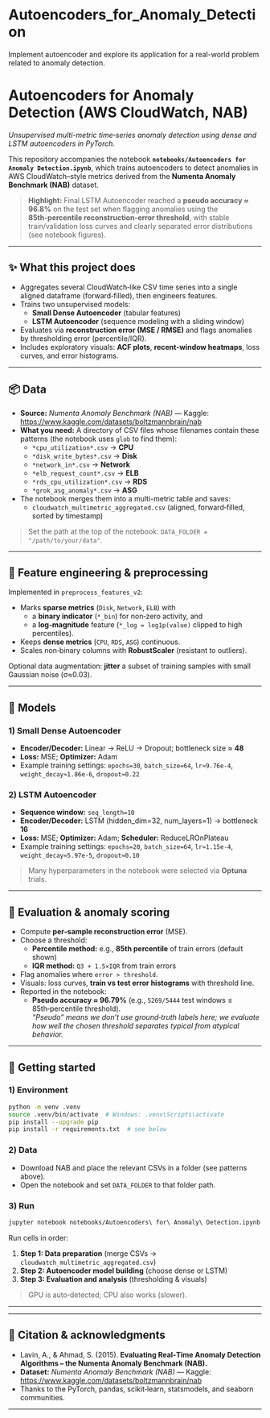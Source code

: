 # Autoencoders_for_Anomaly_Detection
Implement autoencoder and explore its application for a real-world problem related to anomaly detection.
# Autoencoders for Anomaly Detection (AWS CloudWatch, NAB)

_Unsupervised multi-metric time‑series anomaly detection using dense and LSTM autoencoders in PyTorch._

This repository accompanies the notebook **`notebooks/Autoencoders for Anomaly Detection.ipynb`**, which trains autoencoders to detect anomalies in AWS CloudWatch–style metrics derived from the **Numenta Anomaly Benchmark (NAB)** dataset.

> **Highlight:** Final LSTM Autoencoder reached a **pseudo accuracy ≈ 96.8%** on the test set when flagging anomalies using the **85th‑percentile reconstruction‑error threshold**, with stable train/validation loss curves and clearly separated error distributions (see notebook figures).

---

## ✨ What this project does

- Aggregates several CloudWatch‑like CSV time series into a single aligned dataframe (forward‑filled), then engineers features.
- Trains two unsupervised models:
  - **Small Dense Autoencoder** (tabular features)
  - **LSTM Autoencoder** (sequence modeling with a sliding window)
- Evaluates via **reconstruction error (MSE / RMSE)** and flags anomalies by thresholding error (percentile/IQR).
- Includes exploratory visuals: **ACF plots**, **recent-window heatmaps**, loss curves, and error histograms.

---

## 📦 Data

- **Source:** *Numenta Anomaly Benchmark (NAB)* — Kaggle: https://www.kaggle.com/datasets/boltzmannbrain/nab  
- **What you need:** A directory of CSV files whose filenames contain these patterns (the notebook uses `glob` to find them):
  - `*cpu_utilization*.csv` → **CPU**
  - `*disk_write_bytes*.csv` → **Disk**
  - `*network_in*.csv` → **Network**
  - `*elb_request_count*.csv` → **ELB**
  - `*rds_cpu_utilization*.csv` → **RDS**
  - `*grok_asg_anomaly*.csv` → **ASG**
- The notebook merges them into a multi-metric table and saves:
  - `cloudwatch_multimetric_aggregated.csv` (aligned, forward‑filled, sorted by timestamp)

> Set the path at the top of the notebook: `DATA_FOLDER = "/path/to/your/data"`.

---

## 🧪 Feature engineering & preprocessing

Implemented in `preprocess_features_v2`:
- Marks **sparse metrics** (`Disk`, `Network`, `ELB`) with
  - a **binary indicator** (`*_bin`) for non‑zero activity, and
  - a **log‑magnitude** feature (`*_log = log1p(value)` clipped to high percentiles).
- Keeps **dense metrics** (`CPU`, `RDS`, `ASG`) continuous.
- Scales non‑binary columns with **RobustScaler** (resistant to outliers).

Optional data augmentation: **jitter** a subset of training samples with small Gaussian noise (σ≈0.03).

---

## 🧠 Models

### 1) Small Dense Autoencoder
- **Encoder/Decoder:** Linear → ReLU → Dropout; bottleneck size ≈ **48**
- **Loss:** MSE; **Optimizer:** Adam
- Example training settings: `epochs=30`, `batch_size=64`, `lr≈9.76e‑4`, `weight_decay≈1.86e‑6`, `dropout≈0.22`

### 2) LSTM Autoencoder
- **Sequence window:** `seq_length=10`
- **Encoder/Decoder:** LSTM (hidden_dim=32, num_layers=1) → bottleneck **16**
- **Loss:** MSE; **Optimizer:** Adam; **Scheduler:** ReduceLROnPlateau
- Example training settings: `epochs=20`, `batch_size=64`, `lr≈1.15e‑4`, `weight_decay≈5.97e‑5`, `dropout≈0.10`

> Many hyperparameters in the notebook were selected via **Optuna** trials.

---

## 🧮 Evaluation & anomaly scoring

- Compute **per‑sample reconstruction error** (MSE).  
- Choose a threshold:
  - **Percentile method:** e.g., **85th percentile** of train errors (default shown)
  - **IQR method:** `Q3 + 1.5×IQR` from train errors
- Flag anomalies where `error > threshold`.
- Visuals: loss curves, **train vs test error histograms** with threshold line.
- Reported in the notebook:
  - **Pseudo accuracy ≈ 96.79%** (e.g., `5269/5444` test windows ≤ 85th‑percentile threshold).  
    _“Pseudo” means we don’t use ground‑truth labels here; we evaluate how well the chosen threshold separates typical from atypical behavior._

---

## 🚀 Getting started

### 1) Environment
```bash
python -m venv .venv
source .venv/bin/activate  # Windows: .venv\Scripts\activate
pip install --upgrade pip
pip install -r requirements.txt  # see below
```

### 2) Data
- Download NAB and place the relevant CSVs in a folder (see patterns above).
- Open the notebook and set `DATA_FOLDER` to that folder path.

### 3) Run
```bash
jupyter notebook notebooks/Autoencoders\ for\ Anomaly\ Detection.ipynb
```
Run cells in order:
1. **Step 1: Data preparation** (merge CSVs → `cloudwatch_multimetric_aggregated.csv`)
2. **Step 2: Autoencoder model building** (choose dense or LSTM)
3. **Step 3: Evaluation and analysis** (thresholding & visuals)

> GPU is auto‑detected; CPU also works (slower).

---



---

## 🔖 Citation & acknowledgments

- Lavin, A., & Ahmad, S. (2015). **Evaluating Real‑Time Anomaly Detection Algorithms – the Numenta Anomaly Benchmark (NAB).**
- **Dataset:** *Numenta Anomaly Benchmark (NAB)* — Kaggle: https://www.kaggle.com/datasets/boltzmannbrain/nab
- Thanks to the PyTorch, pandas, scikit‑learn, statsmodels, and seaborn communities.

---
